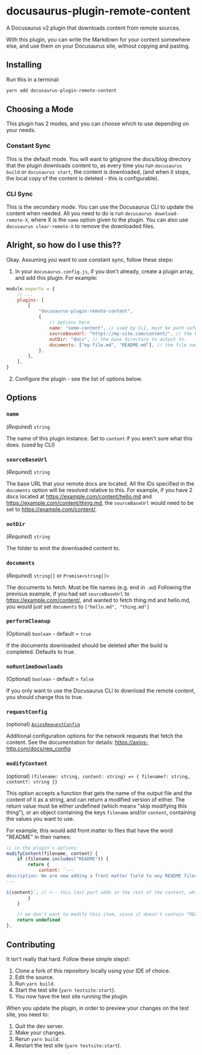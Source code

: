 # docusaurus-plugin-remote-content

A Docusaurus v2 plugin that downloads content from remote sources.

With this plugin, you can write the Markdown for your content somewhere else, and use them on your Docusaurus site, without copying and pasting.

## Installing

Run this in a terminal:

```bash
yarn add docusaurus-plugin-remote-content
```

## Choosing a Mode

This plugin has 2 modes, and you can choose which to use depending on your needs.

### Constant Sync

This is the default mode.
You will want to gitignore the docs/blog directory that the plugin downloads content to,
as every time you run `docusaurus build` or `docusaurus start`, the content is downloaded,
(and when it stops, the local copy of the content is deleted - this is configurable).

### CLI Sync

This is the secondary mode. You can use the Docusaurus CLI to update the content when needed.
All you need to do is run `docusaurus download-remote-X`, where X is the `name` option given to the plugin.
You can also use `docusaurus clear-remote-X` to remove the downloaded files.

## Alright, so how do I use this??

Okay. Assuming you want to use constant sync, follow these steps:

1. In your `docusaurus.config.js`, if you don't already, create a plugin array, and add this plugin. For example:

```javascript
module.exports = {
    // ...
    plugins: [
        [
            "docusaurus-plugin-remote-content",
            {
                // options here
                name: "some-content", // used by CLI, must be path safe
                sourceBaseUrl: "https://my-site.com/content/", // the base url for the markdown (gets prepended to all of the documents when fetching)
                outDir: "docs", // the base directory to output to.
                documents: ["my-file.md", "README.md"], // the file names to download
            },
        ],
    ],
}
```

2. Configure the plugin - see the list of options below.

## Options

### `name`

(_Required_) `string`

The name of this plugin instance. Set to `content` if you aren't sure what this does. (used by CLI)

### `sourceBaseUrl`

(_Required_) `string`

The base URL that your remote docs are located.
All the IDs specified in the `documents` option will be resolved relative to this.
For example, if you have 2 docs located at https://example.com/content/hello.md and https://example.com/content/thing.md,
the `sourceBaseUrl` would need to be set to https://example.com/content/.

### `outDir`

(_Required_) `string`

The folder to emit the downloaded content to.

### `documents`

(_Required_) `string[]` or `Promise<string[]>`

The documents to fetch. Must be file names (e.g. end in `.md`)
Following the previous example, if you had set `sourceBaseUrl` to https://example.com/content/,
and wanted to fetch thing.md and hello.md, you would just set `documents` to `["hello.md", "thing.md"]`

### `performCleanup`

(Optional) `boolean` - default = `true`

If the documents downloaded should be deleted after the build is completed. Defaults to true.

### `noRuntimeDownloads`

(Optional) `boolean` - default = `false`

If you only want to use the Docusaurus CLI to download the remote content, you should change this to true.

### `requestConfig`

(optional) [`AxiosRequestConfig`](https://axios-http.com/docs/req_config)

Additional configuration options for the network requests that fetch the content.
See the documentation for details: https://axios-http.com/docs/req_config

### `modifyContent`

(optional) `(filename: string, content: string) => { filename?: string, content?: string }}`

This option accepts a function that gets the name of the output file and the content of it as a string,
and can return a modified version of either. The return value must be either undefined (which means "skip modifying this thing"),
or an object containing the keys `filename` and/or `content`, containing the values you want to use.

For example, this would add front matter to files that have the word "README" in their names:

```js
// in the plugin's options:
modifyContent(filename, content) {
    if (filename.includes("README")) {
        return {
            content: `---
description: We are now adding a front matter field to any README files!
---

${content}`, // <-- this last part adds in the rest of the content, which would otherwise be discarded
        }
    }

    // we don't want to modify this item, since it doesn't contain "README" in the name
    return undefined
},
```

## Contributing

It isn't really that hard. Follow these simple steps!:

1. Clone a fork of this repository locally using your IDE of choice.
2. Edit the source.
3. Run `yarn build`.
4. Start the test site (`yarn testsite:start`).
5. You now have the test site running the plugin.

When you update the plugin, in order to preview your changes on the test site, you need to:

1. Quit the dev server.
2. Make your changes.
3. Rerun `yarn build`.
4. Restart the test site (`yarn testsite:start`).
